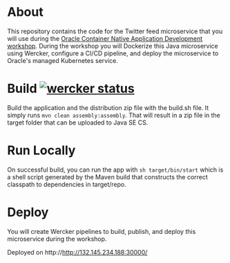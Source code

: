 About
=====

This repository contains the code for the Twitter feed microservice that you will use during the [Oracle Container Native Application Development workshop](http://oracle.github.io/learning-library/workshops/container-native-development).
During the workshop you will Dockerize this Java microservice using Wercker, configure a CI/CD pipeline, and deploy the microservice to Oracle's managed Kubernetes service.


Build [![wercker status](https://app.wercker.com/status/27e5582fd5ba98a4d3afb25d74791239/s/master "wercker status")](https://app.wercker.com/project/byKey/27e5582fd5ba98a4d3afb25d74791239)
=====

Build the application and the distribution zip file with the build.sh file.  It simply runs `mvn clean assembly:assembly`.  That will result in a zip file in the target folder that can be uploaded to Java SE CS.


Run Locally
===========

On successful build, you can run the app with `sh target/bin/start` which is a shell script generated by the Maven build that constructs the correct classpath to dependencies in target/repo.


Deploy
======

You will create Wercker pipelines to build, publish, and deploy this microservice during the workshop.


Deployed on 
http://http://132.145.234.188:30000/
